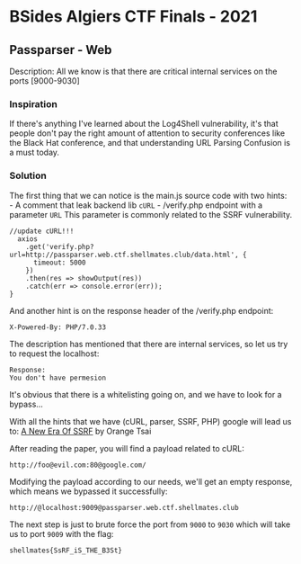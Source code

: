 # BSides Algiers CTF Finals - 2021

## Passparser - Web

Description:
All we know is that there are critical internal services on the ports [9000-9030]


### Inspiration

If there's anything I've learned about the Log4Shell vulnerability, it's that people don't pay the right amount of attention to security conferences like the Black Hat conference, and that understanding URL Parsing Confusion is a must today.

### Solution 

The first thing that we can notice is the main.js source code with two hints:
	- A comment that leak backend lib `cURL`
	- /verify.php endpoint with a parameter `URL`
This parameter is commonly related to the SSRF vulnerability.

```
//update cURL!!!
  axios
    .get('verify.php?url=http://passparser.web.ctf.shellmates.club/data.html', {
      timeout: 5000
    })
    .then(res => showOutput(res))
    .catch(err => console.error(err));
}
```

And another hint is on the response header of the /verify.php endpoint:

```
X-Powered-By: PHP/7.0.33
```

The description has mentioned that there are internal services, so let us try to request the localhost:

```
Response:
You don't have permesion
```
It's obvious that there is a whitelisting going on, and we have to look for a bypass...

With all the hints that we have (cURL, parser, SSRF, PHP) google will lead us to:
[A New Era Of SSRF](https://www.blackhat.com/docs/us-17/thursday/us-17-Tsai-A-New-Era-Of-SSRF-Exploiting-URL-Parser-In-Trending-Programming-Languages.pdf) by Orange Tsai

After reading the paper, you will find a payload related to cURL:

```
http://foo@evil.com:80@google.com/
```

Modifying the payload according to our needs, we'll get an empty response, which means we bypassed it successfully:


```
http://@localhost:9009@passparser.web.ctf.shellmates.club

```

The next step is just to brute force the port from `9000` to `9030` which will take us to port `9009` with the flag:

`shellmates{SsRF_iS_THE_B3St}`
